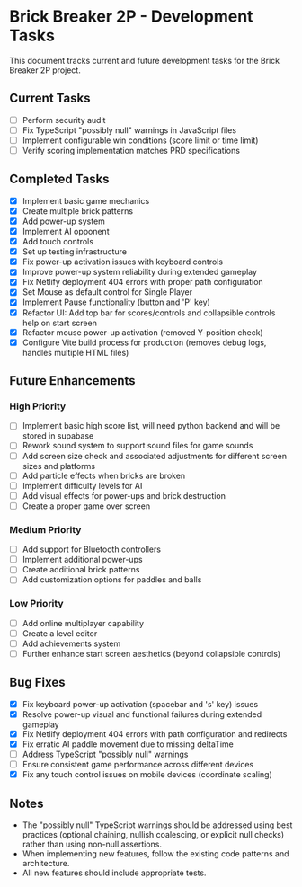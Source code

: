 # Brick Breaker 2P - Development Tasks

This document tracks current and future development tasks for the Brick Breaker 2P project.

## Current Tasks

- [ ] Perform security audit
- [ ] Fix TypeScript "possibly null" warnings in JavaScript files
- [ ] Implement configurable win conditions (score limit or time limit)
- [ ] Verify scoring implementation matches PRD specifications

## Completed Tasks

- [x] Implement basic game mechanics
- [x] Create multiple brick patterns
- [x] Add power-up system
- [x] Implement AI opponent
- [x] Add touch controls
- [x] Set up testing infrastructure
- [x] Fix power-up activation issues with keyboard controls
- [x] Improve power-up system reliability during extended gameplay
- [x] Fix Netlify deployment 404 errors with proper path configuration
- [x] Set Mouse as default control for Single Player
- [x] Implement Pause functionality (button and 'P' key)
- [x] Refactor UI: Add top bar for scores/controls and collapsible controls help on start screen
- [x] Refactor mouse power-up activation (removed Y-position check)
- [x] Configure Vite build process for production (removes debug logs, handles multiple HTML files)
## Future Enhancements

### High Priority
- [ ] Implement basic high score list, will need python backend and will be stored in supabase
- [ ] Rework sound system to support sound files for game sounds
- [ ] Add screen size check and associated adjustments for different screen sizes and platforms
- [ ] Add particle effects when bricks are broken
- [ ] Implement difficulty levels for AI
- [ ] Add visual effects for power-ups and brick destruction
- [ ] Create a proper game over screen

### Medium Priority
- [ ] Add support for Bluetooth controllers
- [ ] Implement additional power-ups
- [ ] Create additional brick patterns
- [ ] Add customization options for paddles and balls

### Low Priority
- [ ] Add online multiplayer capability
- [ ] Create a level editor
- [ ] Add achievements system
- [ ] Further enhance start screen aesthetics (beyond collapsible controls)

## Bug Fixes

- [x] Fix keyboard power-up activation (spacebar and 's' key) issues
- [x] Resolve power-up visual and functional failures during extended gameplay
- [x] Fix Netlify deployment 404 errors with path configuration and redirects
- [x] Fix erratic AI paddle movement due to missing deltaTime
- [ ] Address TypeScript "possibly null" warnings
- [ ] Ensure consistent game performance across different devices
- [x] Fix any touch control issues on mobile devices (coordinate scaling)

## Notes

- The "possibly null" TypeScript warnings should be addressed using best practices (optional chaining, nullish coalescing, or explicit null checks) rather than using non-null assertions.
- When implementing new features, follow the existing code patterns and architecture.
- All new features should include appropriate tests.
